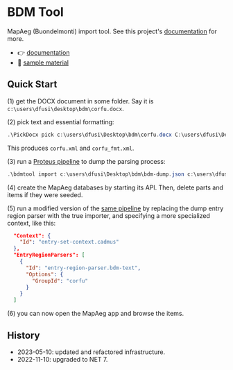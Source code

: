 # BDM Tool

MapAeg (Buondelmonti) import tool. See this project's [documentation](docs/index.md) for more.

- 👉 [documentation](docs/index.md)
- 📁 [sample material](sample.zip)

## Quick Start

(1) get the DOCX document in some folder. Say it is `c:\users\dfusi\desktop\bdm\corfu.docx`.

(2) pick text and essential formatting:

```ps1
.\PickDocx pick c:\users\dfusi\Desktop\bdm\corfu.docx C:\users\dfusi\Desktop\bdm\ -f -x -m
```

This produces `corfu.xml` and `corfu_fmt.xml`.

(3) run a [Proteus pipeline](bdm-dump.json) to dump the parsing process:

```ps1
.\bdmtool import c:\users\dfusi\Desktop\bdm\bdm-dump.json c:\users\dfusi\Desktop\bdm\
```

(4) create the MapAeg databases by starting its API. Then, delete parts and items if they were seeded.

(5) run a modified version of the [same pipeline](bdm-cadmus.json) by replacing the dump entry region parser with the true importer, and specifying a more specialized context, like this:

```json
  "Context": {
    "Id": "entry-set-context.cadmus"
  },
  "EntryRegionParsers": [
    {
      "Id": "entry-region-parser.bdm-text",
      "Options": {
        "GroupId": "corfu"
      }
    }
  ]
```

(6) you can now open the MapAeg app and browse the items.

## History

- 2023-05-10: updated and refactored infrastructure.
- 2022-11-10: upgraded to NET 7.
